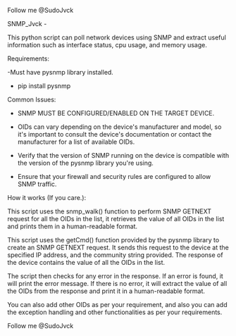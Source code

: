 Follow me @SudoJvck

SNMP_Jvck -

This python script can poll network devices using SNMP and extract useful information such as interface status, cpu usage, and memory usage.


Requirements:

-Must have pysnmp library installed.

- pip install pysnmp


Common Issues:

- SNMP MUST BE CONFIGURED/ENABLED ON THE TARGET DEVICE.

- OIDs can vary depending on the device's manufacturer and model, so it's important to consult the device's documentation or contact the manufacturer for a list of available OIDs. 

- Verify that the version of SNMP running on the device is compatible with the version of the pysnmp library you're using.

- Ensure that your firewall and security rules are configured to allow SNMP traffic.


How it works (If you care.):

This script uses the snmp_walk() function to perform SNMP GETNEXT request for all the OIDs in the list, it retrieves the value of all OIDs in the list and prints them in a human-readable format.

This script uses the getCmd() function provided by the pysnmp library to create an SNMP GETNEXT request. It sends this request to the device at the specified IP address, and the community string provided. The response of the device contains the value of all the OIDs in the list.

The script then checks for any error in the response. If an error is found, it will print the error message. If there is no error, it will extract the value of all the OIDs from the response and print it in a human-readable format.

You can also add other OIDs as per your requirement, and also you can add the exception handling and other functionalities as per your requirements.



Follow me @SudoJvck
